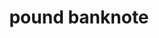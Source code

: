 ---
layout: objects
title: pound banknote
emoji: pound_banknote
permalink: 💷.html
image: assets/img/3moji/pound_banknote.png
---